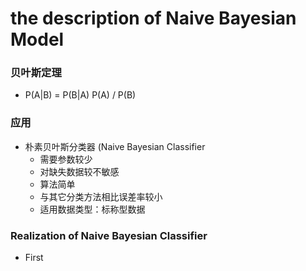 # the description of  Naive Bayesian Model

### 贝叶斯定理
* P(A|B) = P(B|A) P(A) / P(B)

### 应用
* 朴素贝叶斯分类器 (Naive Bayesian Classifier
	* 需要参数较少
	* 对缺失数据较不敏感
	* 算法简单
	* 与其它分类方法相比误差率较小
	* 适用数据类型：标称型数据			
### Realization of Naive Bayesian Classifier
* First

